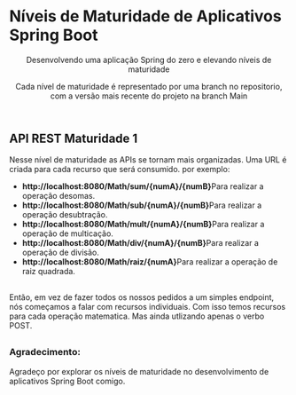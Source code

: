 <h1>Níveis de Maturidade de Aplicativos Spring Boot</h1>
<header>
  <p>Desenvolvendo uma aplicação Spring do zero e elevando níveis de maturidade</p>
  <p>Cada nível de maturidade é representado por uma branch no repositorio, com a versão mais recente do projeto na branch Main</p>
</header>

<section>
  <div>
  <h2>API REST Maturidade 1</h2>
  <p>Nesse nível de maturidade as APIs se tornam mais organizadas. Uma URL é criada para cada recurso que será consumido. por exemplo:</p>
      <ul>
        <li><strong>http://localhost:8080/Math/sum/{numA}/{numB}</strong>Para realizar a operação desomas.</li>
        <li><strong>http://localhost:8080/Math/sub/{numA}/{numB}</strong>Para realizar a operação desubtração.</li>
        <li><strong>http://localhost:8080/Math/mult/{numA}/{numB}</strong>Para realizar a operação de multicação.</li>
        <li><strong>http://localhost:8080/Math/div/{numA}/{numB}</strong>Para realizar a operação de divisão.</li>
        <li><strong>http://localhost:8080/Math/raiz/{numA}</strong>Para realizar a operação de raiz quadrada.</li>
      </ul>

  ##
  <p>Então, em vez de fazer todos os nossos pedidos a um simples endpoint, nós começamos a falar com recursos individuais. Com isso temos recursos para cada operação matematica. Mas ainda utlizando apenas o verbo POST.</p>

##
<footer>
  <h3>Agradecimento:</h3>
  <p> Agradeço por explorar os níveis de maturidade no desenvolvimento de aplicativos Spring Boot comigo.</p>
</footer>
